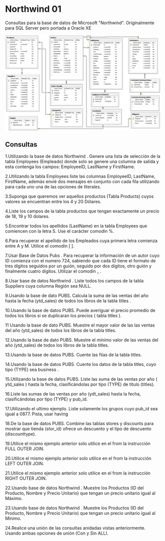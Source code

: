 # Northwind 01

Consultas para la base de datos de Microsoft "Northwind". Originalmente para SQL Server pero portada a Oracle XE

![Northwind](./images/northwind_er.png "Nothwind E-R" )   
 	      
## Consultas   
       
   1.Utilizando la base de datos Northwind . Genere una lista de selección de la tabla Employees (Empleado) donde solo se genere una columna de salida y esta contenga los campos: EmployeeID, LastName y FirstName.
 


2.Utilizando la tabla Employees liste las columnas EmployeeID, LastName, FirstName, además envié dos mensajes en conjunto con cada fila utilizando para cada uno una de las opciones de literales. 


   3.Suponga que queremos ver aquellos productos (Tabla Products) cuyos valores se encuentran entre los 4 y 20 Dólares. 



   4.Liste los campos de la tabla productos que tengan exactamente un precio de 18, 19 y 10 dolares. 



   5.Encontrar todos los apellidos (LastName) en la tabla Employees que comiencen con la letra S. Use el carácter comodín %. 


   6.Para recuperar el apellido de los Empleados cuya primera letra comienza entre A y M. Utilice el comodín [ ].




   7.Usar Base de Datos Pubs . Para recuperar la información de un autor cuyo ID comienza con el numero 724, sabiendo que cada ID tiene el formato de tres dígitos seguidos por un guión, seguido por dos dígitos, otro guión y finalmente cuatro dígitos. Utilizar el comodín _ .



   8.Usar base de datos Northwind . Liste todos los campos de la tabla Suppliers cuya columna Región sea NULL. 



   9.Usando la base de dato PUBS. Calcula la suma de las ventas del año hasta la fecha (ytd_sales) de todos los libros de la tabla titles . 





   10.Usando la base de datos PUBS. Puede averiguar el precio promedio de todos los libros si se duplicaran los precios ( tabla titles ). 



   11 Usando la base de dato PUBS. Muestre el mayor valor de las las ventas del año (ytd_sales) de todos los libros de la tabla titles. 



   12.Usando la base de dato PUBS. Muestre el mínimo valor de las ventas del año (ytd_sales) de todos los libros de la tabla titles. 



   13.Usando la base de datos PUBS. Cuente las filas de la tabla titles. 



   14.Usando la base de datos PUBS. Cuente los datos de la tabla titles, cuyo tipo (TYPE) sea business . 


   15.Utilizando la base de datos PUBS. Liste las suma de las ventas por año ( ytd_sales ) hasta la fecha, clasificándolas por tipo (TYPE) de titulo (titles). 



   16.Liste las sumas de las ventas por año (ydt_sales) hasta la fecha, clasificándolas por tipo (TYPE) y pub_id.



   17.Utilizando el ultimo ejemplo. Liste solamente los grupos cuyo pub_id sea igual a 0877. Pista, usar having



   18.De la base de datos PUBS. Combine las tablas stores y discounts para mostrar que tienda (stor_id) ofrece un descuento y el tipo de descuento (discounttype).



   19.Utilice el mismo ejemplo anterior solo utilice en el from la instrucción FULL OUTER JOIN. 




   20.Utilice el mismo ejemplo anterior solo utilice en el from la instrucción LEFT OUTER JOIN. 



   21.Utilice el mismo ejemplo anterior solo utilice en el from la instrucción RIGHT OUTER JOIN. 




   22.Usando base de datos Northwind . Muestre los Productos (ID del Producto, Nombre y Precio Unitario) que tengan un precio unitario igual al Máximo. 




   23.Usando base de datos Northwind . Muestre los Productos (ID del Producto, Nombre y Precio Unitario) que tengan un precio unitario igual al Mínimo. 



   24.Realice una unión de las consultas anidadas vistas anteriormente. Usando ambas opciones de unión (Con y Sin ALL).
